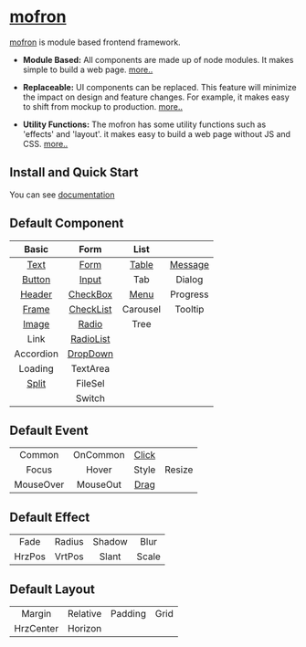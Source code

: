 # [mofron](https://mofron.github.io/mofron/)

[mofron](https://mofron.github.io/mofron/) is module based frontend framework.<br>

* **Module Based:** All components are made up of node modules. It makes simple to build a web page.
[more..](https://www.slideshare.net/TariaSlide/module-based-147494845)

* **Replaceable:** UI components can be replaced. This feature will minimize the impact on design and feature changes. For example, it makes easy to shift from mockup to production. [more..](https://www.slideshare.net/TariaSlide/replaceable)

* **Utility Functions:** The mofron has some utility functions such as 'effects' and 'layout'. it makes easy to build a web page without JS and CSS. [more..](https://www.slideshare.net/TariaSlide/utility-functions)

## Install and Quick Start

You can see [documentation](https://mofron.github.io/mofron/docs.html)

## Default Component

| Basic | Form | List |  |
|:-:|:-:|:-:|:-:|
| [Text](https://github.com/mofron/mofron-comp-text.git) | [Form](https://github.com/mofron/mofron-comp-form) | [Table](https://github.com/mofron/mofron-comp-table) | [Message](https://github.com/mofron/mofron-comp-message) |
| [Button](https://github.com/mofron/mofron-comp-button.git) | [Input](https://github.com/mofron/mofron-comp-input) | Tab | Dialog |
| [Header](https://github.com/mofron/mofron-comp-header) | [CheckBox](https://github.com/mofron/mofron-comp-checkbox) | [Menu](https://github.com/mofron/mofron-comp-menu) | Progress |
| [Frame](https://github.com/mofron/mofron-comp-frame.git) | [CheckList](https://github.com/mofron/mofron-comp-checklist.git) | Carousel |  Tooltip |
| [Image](https://github.com/mofron/mofron-comp-image.git) | [Radio](https://github.com/mofron/mofron-comp-radio.git) | Tree |  |
|  Link                                                    | [RadioList](https://github.com/mofron/mofron-comp-radiolist.git) | |  |
|  Accordion                                               | [DropDown](https://github.com/mofron/mofron-comp-dropdown) | | |
|  Loading                                                 | TextArea                                                   | | |
|  [Split](https://github.com/mofron/mofron-comp-split)    | FileSel                                                    | | |
|                                                          | Switch                                                     | | |


## Default Event
|    |           |         |       |
|:--:|:---------:|:-------:|:-----:|
| Common    |  OnCommon | [Click](https://github.com/mofron/mofron-event-click)  |  |
| Focus     | Hover     | Style  | Resize      |
| MouseOver | MouseOut  | [Drag](https://github.com/mofron/mofron-event-drag) |     |

## Default Effect
|        |        |         |       |
|:------:|:------:|:-------:|:-----:|
| Fade   | Radius | Shadow  | Blur  |
| HrzPos | VrtPos | Slant   | Scale |


## Default Layout

|        |        |         |       |
|:------:|:------:|:-------:|:-----:|
| Margin  | Relative | Padding | Grid  |
| HrzCenter | Horizon |         |       |
